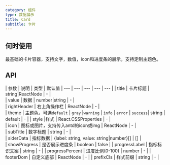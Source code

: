 ```yaml
---
category: 组件
type: 数据展示
title: Card
subtitle: 卡片
---
```


## 何时使用

最基础的卡片容器，支持文字，数值，icon和进度条的展示，支持定制主题色。

## API

| 参数 | 说明 | 类型 | 默认值 
| --- | --- | --- | --- | --- |
| title | 卡片标题 | string\|ReactNode | - |  
| value | 数据 | number\|string | -  |  
| rightHeader | 右上角操作栏 | ReactNode | - |  
| theme | 主题色，可选`default` \| `gray` \|`warning` \|  `info` \| `error` \| `success`|  string | default | - |
| style |样式 | React.CSSProperties | - |  
| icon | 图标或图片，支持传入antd的icon或img | ReactNode | - |  
| subTitle | 数字标题 | string | - |  
| siderData | 指标数据 | {label: string, value: string\|number}[] | [] |  
| showProgress | 是否展示进度条 | boolean | false | 
| progressLabel | 指标标识文案 | string | - | 
| progressPercent | 进度比例(0-100) | number | - | 
| footerDom | 自定义底部 | ReactNode | - | 
| prefixCls | 样式前缀 | string | - |

